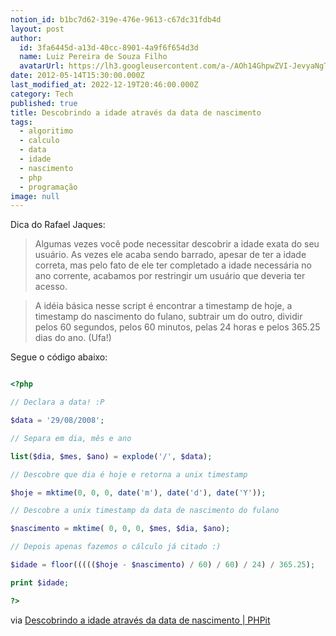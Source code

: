 ```yaml
---
notion_id: b1bc7d62-319e-476e-9613-c67dc31fdb4d
layout: post
author:
  id: 3fa6445d-a13d-40cc-8901-4a9f6f654d3d
  name: Luiz Pereira de Souza Filho
  avatarUrl: https://lh3.googleusercontent.com/a-/AOh14GhpwZVI-JevyaNgTdlrOT6YN20cI6V9Kxtq38Ij8AQ=s100
date: 2012-05-14T15:30:00.000Z
last_modified_at: 2022-12-19T20:46:00.000Z
category: Tech
published: true
title: Descobrindo a idade através da data de nascimento
tags:
  - algoritimo
  - calculo
  - data
  - idade
  - nascimento
  - php
  - programação
image: null
---
```


Dica do Rafael Jaques:

> Algumas vezes você pode necessitar descobrir a idade exata do seu usuário. As vezes ele acaba sendo barrado, apesar de ter a idade correta, mas pelo fato de ele ter completado a idade necessária no ano corrente, acabamos por restringir um usuário que deveria ter acesso.

>

> A idéia básica nesse script é encontrar a timestamp de hoje, a timestamp do nascimento do fulano, subtrair um do outro, dividir pelos 60 segundos, pelos 60 minutos, pelas 24 horas e pelos 365.25 dias do ano. (Ufa!)

Segue o código abaixo:

```php

<?php

// Declara a data! :P

$data = '29/08/2008';

// Separa em dia, mês e ano

list($dia, $mes, $ano) = explode('/', $data);

// Descobre que dia é hoje e retorna a unix timestamp

$hoje = mktime(0, 0, 0, date('m'), date('d'), date('Y'));

// Descobre a unix timestamp da data de nascimento do fulano

$nascimento = mktime( 0, 0, 0, $mes, $dia, $ano);

// Depois apenas fazemos o cálculo já citado :)

$idade = floor((((($hoje - $nascimento) / 60) / 60) / 24) / 365.25);

print $idade;

?>

```

via [Descobrindo a idade através da data de nascimento | PHPit](http://www.phpit.com.br/artigos/descobrindo-a-idade-atraves-da-data-de-nascimento.phpit)

